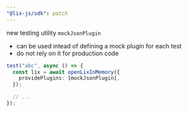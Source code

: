 ```yaml
---
"@lix-js/sdk": patch
---
```


new testing utility `mockJsonPlugin`

- can be used intead of defining a mock plugin for each test
- do not rely on it for production code

```ts
test("abc", async () => {
  const lix = await openLixInMemory({
    providePlugins: [mockJsonPlugin],
  });

  // ...
});
```
